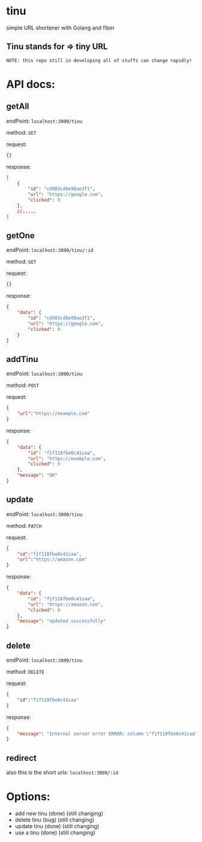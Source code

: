 # tinu
simple URL shortener with Golang and fiber

## Tinu stands for => tiny URL

`
NOTE: this repo still in developing all of stuffs can change rapidly!
`

# API docs:

## getAll

endPoint:
`localhost:3000/tinu`

method: `GET`

request:
```json
{}
```

response:
```json
[
    {
        "id": "cd983cd8e98ae3f1",
        "url": "https://google.com",
        "clicked": 0
    },
    //.....
]
```
## getOne

endPoint:
`localhost:3000/tinu/:id`

method: `GET`

request:
```json
{}
```

response:
```json
{
    "data": {
        "id": "cd983cd8e98ae3f1",
        "url": "https://google.com",
        "clicked": 0
    }
}
```

## addTinu

endPoint:
`localhost:3000/tinu`

method: `POST`

request:
```json
{
    "url":"https://example.com"
}
```

response:
```json
{
    "data": {
        "id": "f1f118fbe0c41caa",
        "url": "https://example.com",
        "clicked": 0
    },
    "message": "OK"
}
```

## update

endPoint:
`localhost:3000/tinu`

method: `PATCH`

request:
```json
{
    "id":"f1f118fbe0c41caa",
    "url":"https://amazon.com"
}
```

response:
```json
{
    "data": {
        "id": "f1f118fbe0c41caa",
        "url": "https://amazon.com",
        "clicked": 0
    },
    "message": "updated successfully"
}
```

## delete

endPoint:
`localhost:3000/tinu`

method: `DELETE`

request:
```json
{
    "id":"f1f118fbe0c41caa"
}
```

response:
```json
{
    "message": "Internal server error ERROR: column \"f1f118fbe0c41caa\" does not exist (SQLSTATE 42703)" // we fix it ASAP
}
```
## redirect
also this is the short urls:
`localhost:3000/:id`

# Options:
* add new tinu (done) (still changing)
* delete tinu   (bug) (still changing)
* update tinu  (done) (still changing)
* use a tinu   (done) (still changing)
